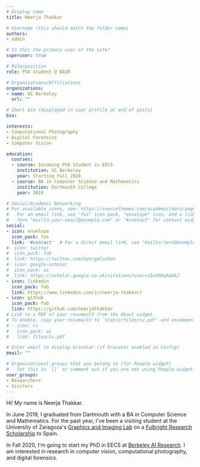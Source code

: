 ```yaml
---
# Display name
title: Neerja Thakkar

# Username (this should match the folder name)
authors:
- admin

# Is this the primary user of the site?
superuser: true

# Role/position
role: PhD Student @ BAIR

# Organizations/Affiliations
organizations:
- name: UC Berkeley
  url: ""

# Short bio (displayed in user profile at end of posts)
bio: 

interests:
- Computational Photography
- Digital Forensics
- Computer Vision

education:
  courses:
  - course: Incoming PhD Student in EECS
    institution: UC Berkeley
    year: Starting Fall 2020
  - course: BA in Computer Science and Mathematics
    institution: Dartmouth College
    year: 2019

# Social/Academic Networking
# For available icons, see: https://sourcethemes.com/academic/docs/page-builder/#icons
#   For an email link, use "fas" icon pack, "envelope" icon, and a link in the
#   form "mailto:your-email@example.com" or "#contact" for contact widget.
social:
- icon: envelope
  icon_pack: fas
  link: '#contact'  # For a direct email link, use "mailto:test@example.org".
#- icon: twitter
#  icon_pack: fab
#  link: https://twitter.com/GeorgeCushen
#- icon: google-scholar
#  icon_pack: ai
#  link: https://scholar.google.co.uk/citations?user=sIwtMXoAAAAJ
- icon: linkedin
  icon_pack: fab
  link: https://www.linkedin.com/in/neerja-thakkar/
- icon: github
  icon_pack: fab
  link: https://github.com/neerjathakkar
# Link to a PDF of your resume/CV from the About widget.
# To enable, copy your resume/CV to `static/files/cv.pdf` and uncomment the lines below.
# - icon: cv
#   icon_pack: ai
#   link: files/cv.pdf

# Enter email to display Gravatar (if Gravatar enabled in Config)
email: ""

# Organizational groups that you belong to (for People widget)
#   Set this to `[]` or comment out if you are not using People widget.
user_groups:
- Researchers 
- Visitors
---
```


Hi! My name is Neerja Thakkar.

In June 2019, I graduated from Dartmouth with a BA in Computer Science and Mathematics. For the past year, I've been a visiting student at the University of Zaragoza's [Graphics and Imaging Lab](http://neerja.me/graphics.unizar.es) on a [Fulbright Research Scholarship](https://fulbright.es/) to Spain.

In Fall 2020, I'm going to start my PhD in EECS at [Berkeley AI Research](https://bair.berkeley.edu/). I am interested in research in computer vision, computational photography, and digital forensics.
